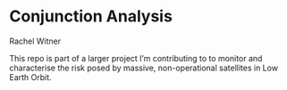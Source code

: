 Conjunction Analysis
================
Rachel Witner

This repo is part of a larger project I’m contributing to to monitor and
characterise the risk posed by massive, non-operational satellites in
Low Earth Orbit.
